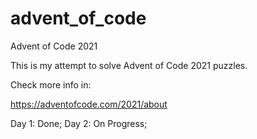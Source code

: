 # advent_of_code
Advent of Code 2021

This is my attempt to solve Advent of Code 2021 puzzles.

Check more info in:

<a> https://adventofcode.com/2021/about </a>


Day 1: Done;
Day 2: On Progress;

